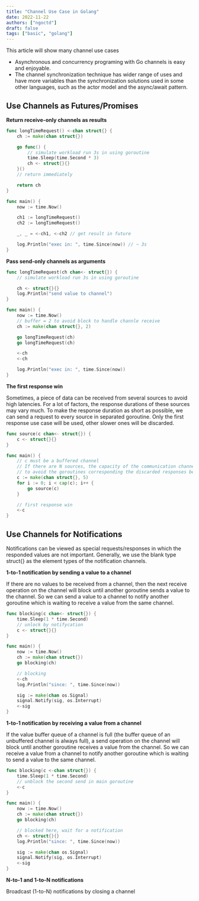 ```yaml
---
title: "Channel Use Case in Golang"
date: 2022-11-22
authors: ["ngoctd"]
draft: false
tags: ["basic", "golang"]
---
```


This article will show many channel use cases

- Asynchronous and concurrency programing with Go channels is easy and enjoyable.
- The channel synchronization technique has wider range of uses and have more variables than the synchronization solutions used in some other languages, such as the actor model and the async/await pattern.

## Use Channels as Futures/Promises

**Return receive-only channels as results**

```go
func longTimeRequest() <-chan struct{} {
	ch := make(chan struct{})

	go func() {
		// simulate workload run 3s in using goroutine
		time.Sleep(time.Second * 3)
		ch <- struct{}{}
	}()
    // return immediately

	return ch
}

func main() {
	now := time.Now()

	ch1 := longTimeRequest()
	ch2 := longTimeRequest()

	_, _ = <-ch1, <-ch2 // get result in future

	log.Println("exec in: ", time.Since(now)) // ~ 3s
}
```

**Pass send-only channels as arguments**

```go
func longTimeRequest(ch chan<- struct{}) {
	// simulate workload run 3s in using goroutine

	ch <- struct{}{}
	log.Println("send value to channel")
}

func main() {
	now := time.Now()
	// buffer = 2 to avoid block to handle channle receive
	ch := make(chan struct{}, 2)

	go longTimeRequest(ch)
	go longTimeRequest(ch)

	<-ch
	<-ch

	log.Println("exec in: ", time.Since(now))
}
```

**The first response win**

Sometimes, a piece of data can be received from several sources to avoid high latencies. For a lot of factors, the response durations of these sources may vary much. To make the response duration as short as possible, we can send a request to every source in separated goroutine. Only the first response use case will be used, other slower ones will be discarded.

```go
func source(c chan<- struct{}) {
	c <- struct{}{}
}

func main() {
	// c must be a buffered channel
	// If there are N sources, the capacity of the communication channel must be at least N-1
	// to avoid the goroutines corresponding the discarded responses being blocked for ever
	c := make(chan struct{}, 5)
	for i := 0; i < cap(c); i++ {
		go source(c)
	}

	// first response win
	<-c
}
```

## Use Channels for Notifications

Notifications can be viewed as special requests/responses in which the responded values are not important. Generally, we use the blank type struct{} as the element types of the notification channels.

**1-to-1 notification by sending a value to a channel**

If there are no values to be received from a channel, then the next receive operation on the channel will block until another goroutine sends a value to the channel. So we can send a value to a channel to notify another goroutine which is waiting to receive a value from the same channel.

```go
func blocking(c chan<- struct{}) {
	time.Sleep(1 * time.Second)
	// unlock by notifycation
	c <- struct{}{}
}

func main() {
	now := time.Now()
	ch := make(chan struct{})
	go blocking(ch)

	// blocking
	<-ch
	log.Println("since: ", time.Since(now))

	sig := make(chan os.Signal)
	signal.Notify(sig, os.Interrupt)
	<-sig
}

```

**1-to-1 notification by receiving a value from a channel**

If the value buffer queue of a channel is full (the buffer queue of an unbuffered channel is always full), a send operation on the channel will block until another goroutine receives a value from the channel. So we can receive a value from a channel to notify another goroutine which is waiting to send a value to the same channel.

```go
func blocking(c <-chan struct{}) {
	time.Sleep(1 * time.Second)
	// unblock the second send in main goroutine
	<-c
}

func main() {
	now := time.Now()
	ch := make(chan struct{})
	go blocking(ch)

	// blocked here, wait for a notification
	ch <- struct{}{}
	log.Println("since: ", time.Since(now))

	sig := make(chan os.Signal)
	signal.Notify(sig, os.Interrupt)
	<-sig
}
```

**N-to-1 and 1-to-N notifications**

Broadcast (1-to-N) notifications by closing a channel